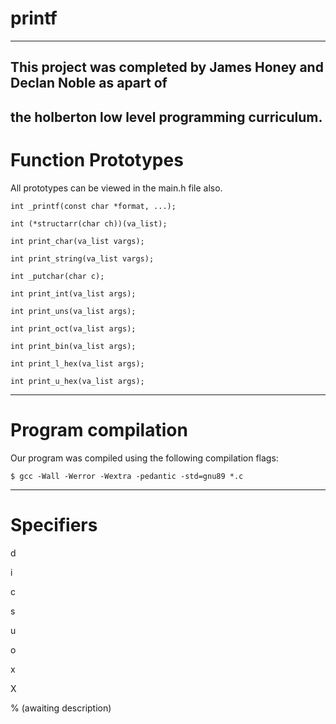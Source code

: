 # printf
-----------------
## This project was completed by James Honey and Declan Noble as apart of
the holberton low level programming curriculum.
-----------------
# Function Prototypes

All prototypes can be viewed in the main.h file also.

`int _printf(const char *format, ...);`


`int (*structarr(char ch))(va_list);`


`int print_char(va_list vargs);`


`int print_string(va_list vargs);`


`int _putchar(char c);`


`int print_int(va_list args);`


`int print_uns(va_list args);`


`int print_oct(va_list args);`


`int print_bin(va_list args);`


`int print_l_hex(va_list args);`


`int print_u_hex(va_list args);`


-----------------
# Program compilation

Our program was compiled using the following compilation flags:



`$ gcc -Wall -Werror -Wextra -pedantic -std=gnu89 *.c`


-------------------
# Specifiers

d

i

c

s

u

o

x

X

%
(awaiting description)